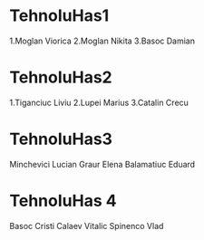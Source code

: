 # TehnoIuHas1                                          
1.Moglan Viorica
2.Moglan Nikita
3.Basoc Damian
# TehnoIuHas2
1.Tiganciuc Liviu
2.Lupei Marius
3.Catalin Crecu
# TehnoIuHas3
Minchevici Lucian
Graur Elena
Balamatiuc Eduard
# TehnoIuHas 4
Basoc Cristi
Calaev Vitalic
Spinenco Vlad
